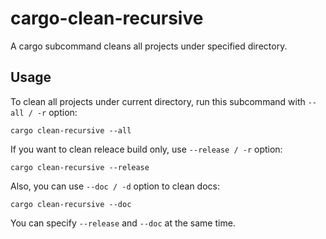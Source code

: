 cargo-clean-recursive
=======================

A cargo subcommand cleans all projects under specified directory.

## Usage

To clean all projects under current directory, run this subcommand with `--all / -r` option:

```
cargo clean-recursive --all
```

If you want to clean releace build only, use `--release / -r` option:

```
cargo clean-recursive --release
```

Also, you can use `--doc / -d` option to clean docs:

```
cargo clean-recursive --doc
```

You can specify `--release` and `--doc` at the same time.


